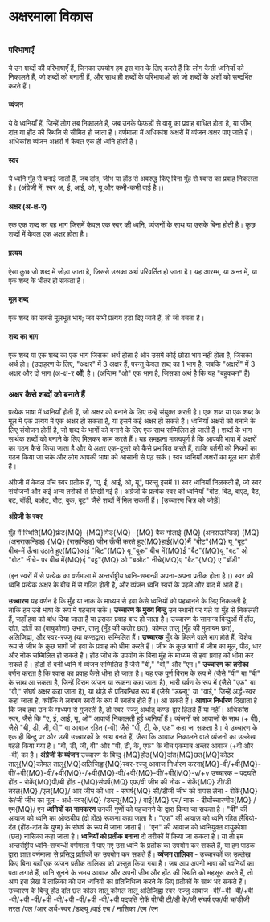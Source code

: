 # अक्षरमाला विकास

 #

### परिभाषाएँ

ये उन शब्दों की परिभाषाएँ हैं, जिनका उपयोग हम इस बात के लिए करते हैं कि लोग कैसी ध्वनियाँ को निकालते हैं, जो शब्दों को बनाती हैं, और साथ ही शब्दों के परिभाषाओं को जो शब्दों के अंशों को सन्दर्भित करते हैं।

#### व्यंजन

ये वे ध्वनियाँ हैं, जिन्हें लोग तब निकालते हैं, जब उनके फेफड़ों से वायु का प्रवाह बाधित होता है, या जीभ, दांत या होंठ की स्थिति से सीमित हो जाता हैं। वर्णमाला में अधिकांश अक्षरों में व्यंजन अक्षर पाए जाते हैं। अधिकांश व्यंजन अक्षरों में केवल एक ही ध्वनि होती है।

#### स्वर

ये ध्वनि मुँह से बनाई जाती हैं, जब दांत, जीभ या होंठ से अवरुद्ध किए बिना मुँह से श्वास का प्रवाह निकलता है। (अंग्रेजी में, स्वर अ, ई, आई, ओ, यू और कभी-कभी वाई है।)

#### अक्षर (अ-क्ष-र)

एक एक शब्द का वह भाग जिसमें केवल एक स्वर की ध्वनि, व्यंजनों के साथ या उसके बिना होती है। कुछ शब्दों में केवल एक अक्षर होता है।

#### प्रत्यय

ऐसा कुछ जो शब्द में जोड़ा जाता है, जिससे उसका अर्थ परिवर्तित हो जाता है। यह आरम्भ, या अन्त में, या एक शब्द के भीतर हो सकता है।

#### मूल शब्द

एक शब्द का सबसे मूलभूत भाग; जब सभी प्रत्यय हटा दिए जाते हैं, तो जो बचता है। 

#### शब्द का भाग

एक शब्द या एक शब्द का एक भाग जिसका अर्थ होता है और उसमें कोई छोटा भाग नहीं होता है, जिसका अर्थ हो। (उदाहरण के लिए, "अक्षर" में 3 अक्षर हैं, परन्तु केवल शब्द का 1 भाग है, जबकि "अक्षरों" में 3 अक्षर और दो भाग (अ-क्ष-र **ओं**) है। (अन्तिम "ओ" एक भाग है, जिसका अर्थ है कि यह "बहुवचन" है)

### अक्षर कैसे शब्दों को बनाते हैं

प्रत्येक भाषा में ध्वनियाँ होती हैं, जो अक्षर को बनाने के लिए उन्हें संयुक्त करती है। एक शब्द या एक शब्द के मूल में एक प्रत्यय में एक अक्षर हो सकता है, या इसमें कई अक्षर हो सकते हैं। ध्वनियाँ अक्षरों को बनाने के लिए संयोजन होती है, जो शब्द के भागों को बनाने के लिए एक साथ सम्मिलित हो जाती हैं। शब्दों के भाग सार्थक शब्दों को बनाने के लिए मिलकर काम करते हैं। यह समझना महत्वपूर्ण है कि आपकी भाषा में अक्षरों का गठन कैसे किया जाता है और ये अक्षर एक-दूसरे को कैसे प्रभावित करते हैं, ताकि वर्तनी को नियमों का गठन किया जा सके और लोग आपकी भाषा को आसानी से पढ़ सकें। स्वर ध्वनियाँ अक्षरों का मूल भाग होती हैं।

अंग्रेजी में केवल पाँच स्वर प्रतीक हैं, "ए, ई, आई, ओ, यू", परन्तु इसमें 11 स्वर ध्वनियाँ निलकती हैं, जो स्वर संयोजनों और कई अन्य तरीकों से लिखी गई हैं। अंग्रेजी के प्रत्येक स्वर की ध्वनियाँ "बीट, बिट, बाएट, बैट, बट, बॉडी, बऔट, बौट, बुक, बूट" जैसे शब्दों में मिल सकती हैं। [उच्चारण चित्र को जोड़ें]

**अंग्रेजी के स्वर**

मुँह में स्थिति{MQ}फ्रंट{MQ}-{MQ}मिड{MQ} -{MQ} बैक
गोलाई {MQ} (अनराऊन्डिड) {MQ} (अनराऊन्डिड) {MQ} (राऊन्डिड)
जीभ ऊँची करते हुए{MQ}हाई{MQ}मैं "बीट"{MQ} यू "बूट"
बीच-में ऊँचा उठाते हुए{MQ}आई "बिट"{MQ} यू "बुक"
बीच में{MQ}ई "बैट"{MQ}यू "बट" ओ "बोट"
नीचे- पर बीच में{MQ}ई "बट्ट"{MQ} ओ "बऔट"
नीचे{MQ}ए "बैट"{MQ} ए "बॉडी"

(इन स्वरों में से प्रत्येक का वर्णमाला में अन्तर्राष्ट्रीय ध्वनि-सम्बन्धी अपना-अपना प्रतीक होता है।) स्वर की ध्वनि प्रत्येक अक्षर के बीच में से गठित होती है, और व्यंजन ध्वनि स्वरों के पहले और बाद में आते हैं। 

**उच्चारण** यह वर्णन है कि मुँह या नाक के माध्यम से हवा कैसे ध्वनियों को पहचानने के लिए निकलती है, ताकि हम उसे भाषा के रूप में पहचान सकें।
**उच्चारण के मुख्य बिन्दु** उन स्थानों पर गले या मुँह से निकलती हैं, जहाँ हवा को बांध दिया जाता है या इसका प्रवाह बन्द हो जाता है। उच्चारण के सामान्य बिन्दुओं में होंठ, दांत, दांतों का (वायुकोशा) उभार, तालू (मुँह की कठोर छत), कोमल तालू (मुँह की मुलायम छत), अलिजिह्वा, और स्वर-रज्जु (या कण्ठद्वार) सम्मिलित हैं।
**उच्चारक** मुँह के हिलने वाले भाग होते हैं, विशेष रूप से जीभ के कुछ भागों जो हवा के प्रवाह को धीमा करते हैं। जीभ के कुछ भागों में जीभ का मूल, पीठ, धार और नोक सम्मिलित हो सकते हैं। होंठ जीभ के उपयोग के बिना मुँह के माध्यम से हवा प्रवाह को धीमा कर सकते हैं। होंठों से बनी ध्वनि में व्यंजन सम्मिलित हैं जैसे "बी," "वी," और "एम।"
**उच्चारण का तरीका** वर्णन करता है कि श्वास का प्रवाह कैसे धीमा हो जाता है। यह एक पूर्ण विराम के रूप में (जैसे "पी" या "बी" के साथ आ सकता है, जिन्हें विराम व्यंजन या रूकना कहा जाता है), भारी घर्षण के रूप में (जैसे "एफ" या "वी," संघर्ष अक्षर कहा जाता है), या थोड़े से प्रतिबन्धित रूप में (जैसे "डब्ल्यू" या "वाई," जिन्हें अर्द्ध-स्वर कहा जाता है, क्योंकि वे लगभग स्वरों के रूप में स्वतंत्र होते हैं।) आ सकते हैं।
**आवाज निर्धारण** दिखाता है कि जब हवा उन के माध्यम से गुजरती है, तो स्वर-रज्जु अर्थात् कण्ड-द्वार हिलते हैं या नहीं। अधिकांश स्वर, जैसे कि "ए, ई, आई, यू, ओ" आवाजें निकालती हुई ध्वनियाँ हैं। व्यंजनों को आवाजों के साथ (+ ​​वी), जैसे "बी, डी, जी, वी," या आवाज रहित (-वी) जैसे "पी, टी, के, एफ" कहा जा सकता है। ये उच्चारण के एक ही बिन्दु पर और उसी उच्चारकों के साथ बनते हैं, जैसा कि आवाज निकालने वाले व्यंजनों का उल्लेख पहले किया गया है। "बी, डी, जी, वी" और "पी, टी, के, एफ" के बीच एकमात्र अन्तर आवाज (+​​वी और -वी) का है।
**अंग्रेजी के व्यंजन**  उच्चारण के बिन्दु {MQ}होंठ{MQ}दांत{MQ}छत{MQ}कोठर तालू{MQ}कोमल तालू{MQ}अलिजिह्वा{MQ}स्वर-रज्जु
आवाज निर्धारण करना{MQ}-वी/+वी{MQ}-वी/+वी{MQ}-वी/+वी{MQ}-/+वी{MQ}-वी/+वी{MQ}-वी/+वी{MQ}-v/+v
उच्चारक – पद्घति
होंठ - रोकें{MQ}पी/बी
होंठ -{MQ}संघर्ष{MQ}           एफ/वी
जीभ की नोक -
रोकें{MQ}              टी/डी
तरल{MQ}                /एल{MQ}/ आर
जीभ की धार -
संघर्ष{MQ}               सी/डीजी
जीभ को वापस लेना -
रोकें{MQ}                  के/जी
जीभ का मूल -
अर्ध-स्वर{MQ}             /डब्ल्यू{MQ}          / वाई{MQ}           एच/
नाक - दीर्घोच्चारणीय{MQ}              / एम{MQ}/              एन
**ध्वनियों का नामकरण** उनकी गुणों को पहचानने के द्वारा किया जा सकता है। "बी" की आवाज को ध्वनि का ओष्ठयीय (दो होंठ) रूकना कहा जाता है। "एफ" की आवाज़ को ध्वनि रहित लैबियो-दंत (होंठ-दांत के युग्म) के संघर्ष के रूप में जाना जाता है। "एन" की आवाज को ध्वनियुक्त वायुकोशा (छत) नासिका कहा जाता है।
**ध्वनियों को प्रतीक बनाना** दो तरीकों में किया जा सकता है। या तो हम अन्तर्राष्ट्रीय ध्वनि-सम्बन्धी वर्णमाला में पाए गए उस ध्वनि के प्रतीक का उपयोग कर सकते हैं, या हम पाठक द्वारा ज्ञात वर्णमाला से प्रसिद्ध प्रतीकों का उपयोग कर सकते हैं।
**व्यंजन तालिका** - उच्चारकों का उल्लेख किए बिना यहाँ एक व्यंजन प्रतीक तालिका को प्रस्तुत किया गया है। जब आप अपनी भाषा की ध्वनियों का पता लगाते हैं, ध्वनि सुनने के समय आवाज और अपनी जीभ और होंठ की स्थिति को महसूस करते हैं, तो आप इस लेख में तालिका को उन ध्वनियों का प्रतिनिधित्व करने के लिए प्रतीकों के साथ भर सकते हैं। उच्चारण के बिन्दु होंठ दांत छत  कोठर तालू कोमल तालू अलिजिह्वा स्वर-रज्जु
आवाज     -वी/+वी  -वी/+वी  -वी/+वी  -वी/+वी  -वी/+वी  -वी/+वी  -वी/+वी
पद्घति     रोकें  पी/बी       टी/डी         के/जी
संघर्ष           एफ/वी            च/डीजी
तरल              /एल            /आर
अर्ध-स्वर          /डब्ल्यू            /वाई           एच /
नासिका             /एम               /एन
